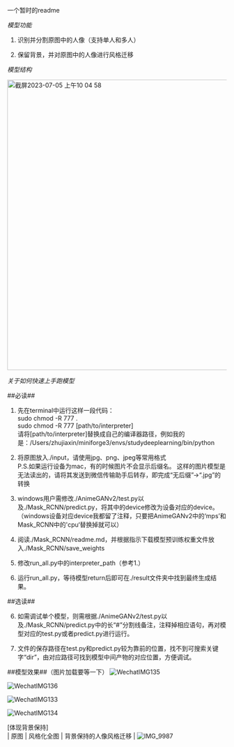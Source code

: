一个暂时的readme

*模型功能*

1. 识别并分割原图中的人像（支持单人和多人）
  
2. 保留背景，并对原图中的人像进行风格迁移


*模型结构*

<img width="666" alt="截屏2023-07-05 上午10 04 58" src="https://github.com/DrXin2002/dachuang-final/assets/131842894/3c6f11ba-c4b3-4eef-90a0-019d7398563b">



*关于如何快速上手跑模型*

  ##必读##
  
1. 先在terminal中运行这样一段代码：\
   sudo chmod -R 777 .  \
   sudo chmod -R 777 [path/to/interpreter]\
   请将[path/to/interpreter]替换成自己的编译器路径，例如我的是：/Users/zhujiaxin/miniforge3/envs/studydeeplearning/bin/python

2. 将原图放入./input，请使用jpg、png、jpeg等常用格式\
   P.S.如果运行设备为mac，有的时候图片不会显示后缀名。
       这样的图片模型是无法读出的，请将其发送到微信传输助手后转存，即完成“无后缀”→“.jpg”的转换
   
3. windows用户需修改./AnimeGANv2/test.py以及./Mask_RCNN/predict.py，将其中的device修改为设备对应的device。\
   （windows设备对应device我都留了注释，只要把AnimeGANv2中的‘mps’和Mask_RCNN中的'cpu‘替换掉就可以）

4. 阅读./Mask_RCNN/readme.md，并根据指示下载模型预训练权重文件放入./Mask_RCNN/save_weights

5. 修改run_all.py中的interpreter_path（参考1.）
   
6. 运行run_all.py，等待模型return后即可在./result文件夹中找到最终生成结果。

  ##选读##
  
6. 如需调试单个模型，则需根据./AnimeGANv2/test.py以及./Mask_RCNN/predict.py中的长“#”分割线备注，注释掉相应语句，再对模型对应的test.py或者predict.py进行运行。

7. 文件的保存路径在test.py和predict.py较为靠前的位置，找不到可搜索关键字“dir”，由对应路径可找到模型中间产物的对应位置，方便调试。


  ##模型效果##（图片加载要等一下）
![WechatIMG135](https://github.com/DrXin2002/dachuang-final/assets/131842894/cd114bee-9fb6-45c2-8d40-3ad685c06e6b)

![WechatIMG136](https://github.com/DrXin2002/dachuang-final/assets/131842894/4e7f1d3a-3bd4-4777-9ffa-e56ab0ceff5a)

![WechatIMG133](https://github.com/DrXin2002/dachuang-final/assets/131842894/74e84d04-4331-443b-bed3-524dfd8bd045)

![WechatIMG134](https://github.com/DrXin2002/dachuang-final/assets/131842894/ad9339c9-88a2-43fa-a122-bbd6a8ef0e82)


[体现背景保持]  
|  原图  |  风格化全图  |  背景保持的人像风格迁移  |
![IMG_9987](https://github.com/DrXin2002/dachuang-final/assets/131842894/0bb5ce4e-d95b-4faf-b8ed-eecdfc2b6358)







